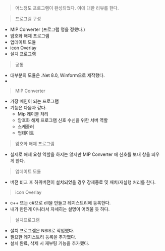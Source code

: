 > 어느정도 프로그램이 완성되었다. 이에 대한 리뷰를 한다.

> 프로그램 구성
 - MIP Converter (프로그램 명을 정했다.)
 - 암호화 해제 프로그램
 - 업데이트 모듈
 - icon Overlay
 - 설치 프로그램

> 공통
 - 대부분의 모듈은 .Net 8.0, Winform으로 제작했다.
 - 

> MIP Converter
 - 가장 메인이 되는 프로그램
 - 기능은 다음과 같다.
    * Mip 레이블 처리
    * 암호화 해제 프로그램 신호 수신을 위한 서버 역할
    * 스케줄러
    * 업데이트


> 암호화 해제 프로그램
 - 실제로 해제 요청 역할을 하지는 않지만 MIP Converter 에 신호를 보내 창을 띄우게 한다.

> 업데이트 모듈
 - 버전 비교 후 하위버전이 설치되었을 경우 강제종료 및 패치/재실행 처리를 한다.


> icon Overlay
 - c++ 또는 c#으로 dll을 만들고 레지스트리에 등록한다.
 - 내가 만든게 아니라서 자세히는 설명이 어려울 듯 하다.


> 설치프로그램
 - 설치 프로그램은 NSIS로 작업했다.
 - 필요한 레지스트리 등록을 추가했다.
 - 설치 완료, 삭제 시 재부팅 기능을 추가했다.
